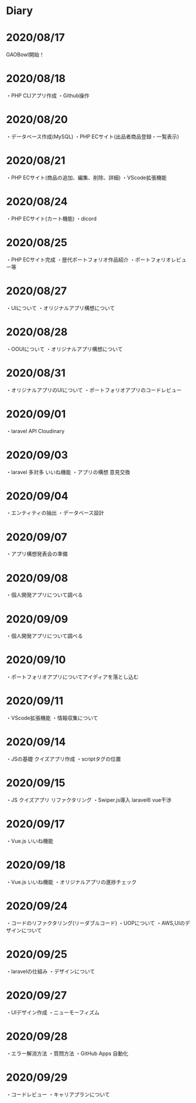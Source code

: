 # Diary

# 2020/08/17
GAOBowl開始！

# 2020/08/18
・PHP CLIアプリ作成
・Github操作

# 2020/08/20
・データベース作成(MySQL)
・PHP ECサイト(出品者商品登録・一覧表示)

# 2020/08/21
・PHP ECサイト(商品の追加、編集、削除、詳細)
・VScode拡張機能

# 2020/08/24
・PHP ECサイト(カート機能)
・dicord

# 2020/08/25
・PHP ECサイト完成
・歴代ポートフォリオ作品紹介
・ポートフォリオレビュー等

# 2020/08/27
・UIについて
・オリジナルアプリ構想について

# 2020/08/28
・OOUIについて
・オリジナルアプリ構想について

# 2020/08/31
・オリジナルアプリのUIについて
・ポートフォリオアプリのコードレビュー

# 2020/09/01
・laravel API Cloudinary

# 2020/09/03
・laravel 多対多 いいね機能
・アプリの構想 意見交換

# 2020/09/04
・エンティティの抽出
・データベース設計

# 2020/09/07
・アプリ構想発表会の準備

# 2020/09/08
・個人開発アプリについて調べる

# 2020/09/09
・個人開発アプリについて調べる

# 2020/09/10
・ポートフォリオアプリについてアイディアを落とし込む

# 2020/09/11
・VScode拡張機能
・情報収集について

# 2020/09/14
・JSの基礎 クイズアプリ作成
・scriptタグの位置

# 2020/09/15
・JS クイズアプリ リファクタリング
・Swiper.js導入 laravel6 vue干渉

# 2020/09/17
・Vue.js いいね機能

# 2020/09/18
・Vue.js いいね機能
・オリジナルアプリの進捗チェック

# 2020/09/24
・コードのリファクタリング(リーダブルコード)
・UOPについて
・AWS,UIのデザインについて

# 2020/09/25
・laravelの仕組み
・デザインについて

# 2020/09/27
・UIデザイン作成
・ニューモーフィズム

# 2020/09/28
・エラー解消方法
・質問方法
・GitHub Apps 自動化

# 2020/09/29
・コードレビュー
・キャリアプランについて

